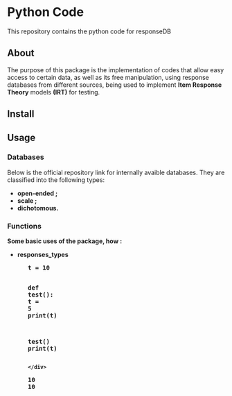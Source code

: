 # Python Code
This repository contains the python code for responseDB

## About 

The purpose of this package is the implementation of codes that allow easy access to certain data, as well as its free manipulation, using response databases from different sources, being used to implement **Item Response Theory** models **(IRT)** for testing.

## Install


## Usage

### Databases

Below is the official repository link for internally avaible databases. They are classified into the following types:
<ul>
<li> <strong> open-ended ;<strong> </li>
<li> <strong> scale ;<strong> </li>
<li> <strong> dichotomous. <strong> </li>
</ul>

### Functions

Some basic uses of the package, how :

<ul> 
<li> responses_types </li>
<ul>
<div class="jb_cell">

<div class="cell border-box-sizing code_cell rendered">
<div class="input">

<div class="inner_cell">
    <div class="input_area">
<div class=" highlight hl-ipython3"><pre><span></span><span class="n">t</span> <span class="o">=</span> <span class="mi">10</span>

<span class="k">def</span> <span class="nf">test</span><span class="p">():</span>
    <span class="n">t</span> <span class="o">=</span> <span class="mi">5</span>
    <span class="nb">print</span><span class="p">(</span><span class="n">t</span><span class="p">)</span>

<span class="n">test</span><span class="p">()</span>
<span class="nb">print</span><span class="p">(</span><span class="n">t</span><span class="p">)</span>
</pre></div>

    </div>
</div>
</div>

<div class="output_wrapper">
<div class="output">

<div class="jb_output_wrapper }}">
<div class="output_area">

<div class="output_subarea output_stream output_stdout output_text">
<pre>10
10
</pre>
</div>
</div>
</div>
</div>
</div>

</div>
</div>

<div class="jb_cell">


